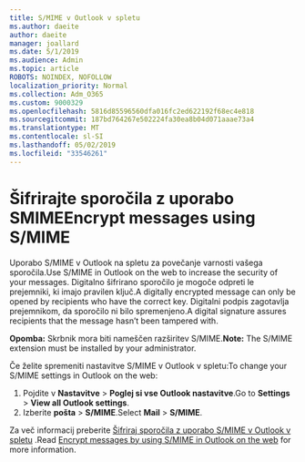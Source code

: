 ```yaml
---
title: S/MIME v Outlook v spletu
ms.author: daeite
author: daeite
manager: joallard
ms.date: 5/1/2019
ms.audience: Admin
ms.topic: article
ROBOTS: NOINDEX, NOFOLLOW
localization_priority: Normal
ms.collection: Adm_O365
ms.custom: 9000329
ms.openlocfilehash: 5816d85596560dfa016fc2ed622192f68ec4e818
ms.sourcegitcommit: 187bd764267e502224fa30ea8b04d071aaae73a4
ms.translationtype: MT
ms.contentlocale: sl-SI
ms.lasthandoff: 05/02/2019
ms.locfileid: "33546261"
---
```

# <a name="encrypt-messages-using-smime"></a><span data-ttu-id="1442a-102">Šifrirajte sporočila z uporabo SMIME</span><span class="sxs-lookup"><span data-stu-id="1442a-102">Encrypt messages using S/MIME</span></span>

<span data-ttu-id="1442a-103">Uporabo S/MIME v Outlook na spletu za povečanje varnosti vašega sporočila.</span><span class="sxs-lookup"><span data-stu-id="1442a-103">Use S/MIME in Outlook on the web to increase the security of your messages.</span></span> <span data-ttu-id="1442a-104">Digitalno šifrirano sporočilo je mogoče odpreti le prejemniki, ki imajo pravilen ključ.</span><span class="sxs-lookup"><span data-stu-id="1442a-104">A digitally encrypted message can only be opened by recipients who have the correct key.</span></span> <span data-ttu-id="1442a-105">Digitalni podpis zagotavlja prejemnikom, da sporočilo ni bilo spremenjeno.</span><span class="sxs-lookup"><span data-stu-id="1442a-105">A digital signature assures recipients that the message hasn’t been tampered with.</span></span>

<span data-ttu-id="1442a-106">**Opomba:** Skrbnik mora biti nameščen razširitev S/MIME.</span><span class="sxs-lookup"><span data-stu-id="1442a-106">**Note:** The S/MIME extension must be installed by your administrator.</span></span>

<span data-ttu-id="1442a-107">Če želite spremeniti nastavitve S/MIME v Outlook v spletu:</span><span class="sxs-lookup"><span data-stu-id="1442a-107">To change your S/MIME settings in Outlook on the web:</span></span>

1. <span data-ttu-id="1442a-108">Pojdite v **Nastavitve** > **Poglej si vse Outlook nastavitve**.</span><span class="sxs-lookup"><span data-stu-id="1442a-108">Go to **Settings** > **View all Outlook settings**.</span></span>
2. <span data-ttu-id="1442a-109">Izberite **pošta** > **S/MIME**.</span><span class="sxs-lookup"><span data-stu-id="1442a-109">Select **Mail** > **S/MIME**.</span></span>

<span data-ttu-id="1442a-110">Za več informacij preberite [Šifriraj sporočila z uporabo S/MIME v Outlook v spletu](https://support.office.com/article/878c79fc-7088-4b39-966f-14512658f480) .</span><span class="sxs-lookup"><span data-stu-id="1442a-110">Read [Encrypt messages by using S/MIME in Outlook on the web](https://support.office.com/article/878c79fc-7088-4b39-966f-14512658f480) for more information.</span></span>